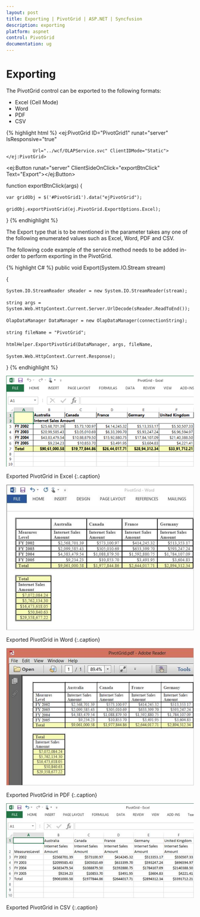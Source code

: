 ```yaml
---
layout: post
title: Exporting | PivotGrid | ASP.NET | Syncfusion
description: exporting
platform: aspnet
control: PivotGrid
documentation: ug
---
```


# Exporting

The PivotGrid control can be exported to the following formats:

* Excel (Cell Mode)
* Word
* PDF
* CSV

{% highlight html %}
<ej:PivotGrid ID="PivotGrid1" runat="server" IsResponsive="true"

              Url="../wcf/OLAPService.svc" ClientIDMode="Static"></ej:PivotGrid>

<ej:Button runat="server" ClientSideOnClick="exportBtnClick" Text="Export"></ej:Button>

function exportBtnClick(args) {

    var gridObj = $('#PivotGrid1').data("ejPivotGrid");

    gridObj.exportPivotGrid(ej.PivotGrid.ExportOptions.Excel);

}
{% endhighlight %}

The Export type that is to be mentioned in the parameter takes any one of the following enumerated values such as Excel, Word, PDF and CSV.

The following code example of the service method needs to be added in-order to perform exporting in the PivotGrid.

{% highlight C# %}
public void Export(System.IO.Stream stream)

{

    System.IO.StreamReader sReader = new System.IO.StreamReader(stream);

    string args = System.Web.HttpContext.Current.Server.UrlDecode(sReader.ReadToEnd());

    OlapDataManager DataManager = new OlapDataManager(connectionString);

    string fileName = "PivotGrid";

    htmlHelper.ExportPivotGrid(DataManager, args, fileName,

    System.Web.HttpContext.Current.Response);

}
{% endhighlight %}

![](Exporting_images/Exporting_img1.png) 

Exported PivotGrid in Excel
{:.caption}

![](Exporting_images/Exporting_img2.png) 

Exported PivotGrid in Word
{:.caption}

![](Exporting_images/Exporting_img3.png)

Exported PivotGrid in PDF
{:.caption}

![](Exporting_images/Exporting_img4.png) 

Exported PivotGrid in CSV
{:.caption}

